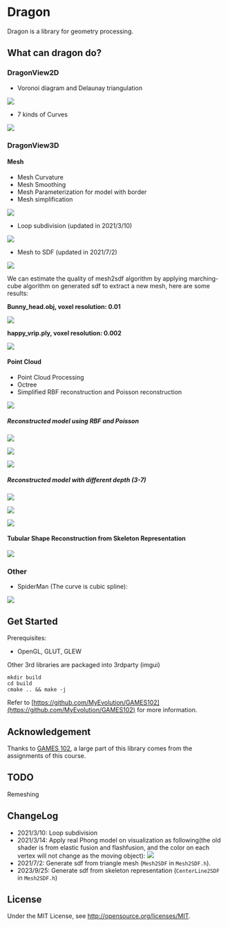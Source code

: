 # Dragon
Dragon is a library for geometry processing. 

## What can dragon do?
### DragonView2D
- Voronoi diagram and Delaunay triangulation

![](./image/dragon_voronoi.gif)
- 7 kinds of Curves

![](./image/dragon_curve.gif)

### DragonView3D
#### Mesh
- Mesh Curvature
- Mesh Smoothing
- Mesh Parameterization for model with border
- Mesh simplification

![](./image/dragon_mesh.gif)

- Loop subdivision (updated in 2021/3/10)

![](./image/dragon_loopsubdivision.gif)
- Mesh to SDF (updated in 2021/7/2)

![](./image/dragon_mesh2sdf.gif)

We can estimate the quality of mesh2sdf algorithm by applying marching-cube algorithm on generated sdf to extract a new mesh, here are some results:

**Bunny_head.obj, voxel resolution: 0.01**

![](./image/generated_bunny_head.png)

**happy_vrip.ply, voxel resolution: 0.002**

![](./image/generated_happy.png)
#### Point Cloud
- Point Cloud Processing
- Octree
- Simplified RBF reconstruction and Poisson reconstruction

![](./image/dragon_pcd.gif)

##### Reconstructed model using RBF and Poisson
![](./image/arma_comp.jpg)

![](./image/dragon_comp.jpg)

![](./image/kitten_comp.jpg)

##### Reconstructed model with different depth (3-7)
![](./image/arma.jpg)

![](./image/dragon.jpg)

![](./image/kitten.jpg)

#### Tubular Shape Reconstruction from Skeleton Representation

![](./image/tubu_shape_recon.png)

### Other  
- SpiderMan (The curve is cubic spline):

![](./image/dragon_spiderman.gif)

## Get Started
Prerequisites:
- OpenGL, GLUT, GLEW

Other 3rd libraries are packaged into 3rdparty (imgui)
```
mkdir build
cd build
cmake .. && make -j
```
Refer to [https://github.com/MyEvolution/GAMES102](https://github.com/MyEvolution/GAMES102) for more information.

## Acknowledgement

Thanks to [GAMES 102](http://staff.ustc.edu.cn/~lgliu/Courses/GAMES102_2020/default.html), a large part of this library comes from the assignments of this course.

## TODO
Remeshing
## ChangeLog
- 2021/3/10: Loop subdivision
- 2021/3/14: Apply real Phong model on visualization as following(the old shader is from elastic fusion and flashfusion, and the color on each vertex will not change as the moving object):
![](./image/dragon_phong_model.gif)
- 2021/7/2: Generate sdf from triangle mesh (`Mesh2SDF` in `Mesh2SDF.h`). 
- 2023/9/25: Generate sdf from skeleton representation (`CenterLine2SDF` in `Mesh2SDF.h`)
## License 
Under the MIT License, see http://opensource.org/licenses/MIT.